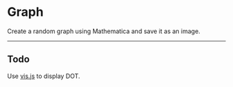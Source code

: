 # Graph
Create a random graph using Mathematica and save it as an image.

---

## Todo
Use [vis.js](http://visjs.org/docs/network/#importDot) to display DOT.